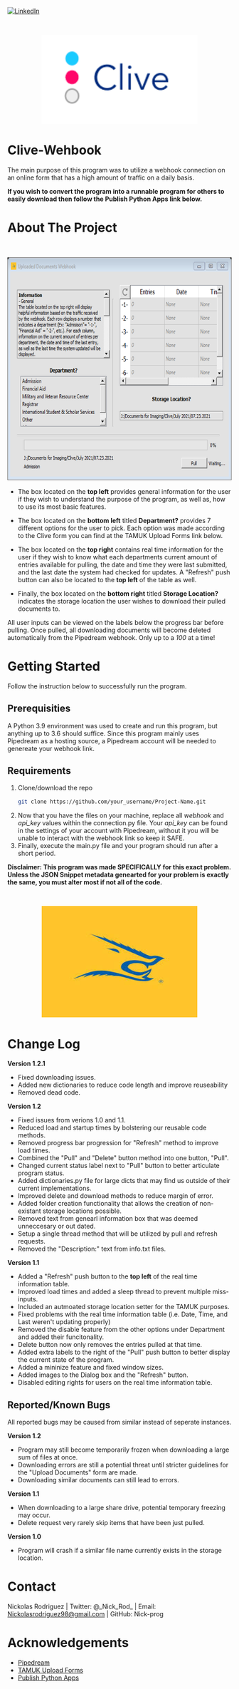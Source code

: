 [![LinkedIn][linkedin-shield]][linkedin-url]

<br />
 <p align="center">
  <a href="https://github.com/Nick-Prog/Clive-Webhook">
    <img src="images/Clive-1.png" alt="Logo" width="350" height="200">
  </a>
   </p>
</p>

# Clive-Wehbook
The main purpose of this program was to utilize a webhook connection on an online form that has a high amount of traffic on a daily basis. 

**If you wish to convert the program into a runnable program for others to easily download then follow the Publish Python Apps link below.**

# About The Project
<br />
 <p align="center">
  <a href="https://github.com/Nick-Prog/Clive-Webhook">
    <img src="images/Clive-Webhook-1.2.png" alt="Logo" width="700" height="500">
  </a>
   </p>
</p>

* The box located on the **top left** provides general information for the user if they wish to understand the purpose of the program, as well as, how to use its most basic features.

* The box located on the **bottom left** titled **Department?** provides 7 different options for the user to pick. Each option was made according to the Clive form you can find at the TAMUK Upload Forms link below.

* The box located on the **top right** contains real time information for the user if they wish to know what each departments current amount of entries available for pulling, the date and time they were last submitted, and the last date the system had checked for updates. A "Refresh" push button can also be located to the **top left** of the table as well.

* Finally, the box located on the **bottom right** titled **Storage Location?** indicates the storage location the user wishes to download their pulled documents to.

All user inputs can be viewed on the labels below the progress bar before pulling. Once pulled, all downloading documents will become deleted automatically from the Pipedream webhook. Only up to a _100_ at a time!

# Getting Started
Follow the instruction below to successfully run the program.

## Prerequisities
A Python 3.9 environment was used to create and run this program, but anything up to 3.6 should suffice. Since this program mainly uses Pipedream as a hosting source, a Pipedream account will be needed to genereate your webhook link. 

## Requirements
 1. Clone/download the repo
    ```sh
    git clone https://github.com/your_username/Project-Name.git
    ```
 2. Now that you have the files on your machine, replace all _webhook_ and _api_key_ values within the connection.py file. Your _api_key_ can be found in the settings of your     account with Pipedream, without it you will be  unable to interact with the webhook link so keep it SAFE.
 3. Finally, execute the main.py file and your program  should run after a short period.
 
 **Disclaimer: This program was made SPECIFICALLY for this exact problem. Unless the JSON Snippet metadata genearted for your problem is exactly the same, you must alter most if not all of the code.**
  
 <br />
  <p align="center">
  <a href="https://github.com/Nick-Prog/Clive-Webhook">
    <img src="images/TAMUK Logo 3.jpg" alt="Logo" width="350" height="250">
  </a>
  </p>
</p>
 
# Change Log
 **Version 1.2.1**
 * Fixed downloading issues.
 * Added new dictionaries to reduce code length and improve reuseability
 * Removed dead code.

 **Version 1.2**
 * Fixed issues from verions 1.0 and 1.1.
 * Reduced load and startup times by bolstering our reusable code methods.
 * Removed progress bar progression for "Refresh" method to improve load times.
 * Combined the "Pull" and "Delete" button method into one button, "Pull".
 * Changed current status label next to "Pull" button to better articulate program status.
 * Added dictionaries.py file for large dicts that may find us outside of their current implementations.
 * Improved delete and download methods to reduce margin of error.
 * Added folder creation functionality that allows the creation of non-existant storage locations possible.
 * Removed text from genearl information box that was deemed unneccesary or out dated.
 * Setup a single thread method that will be utilized by pull and refresh requests.
 * Removed the "Description:" text from info.txt files.
 
 **Version 1.1**
 * Added a "Refresh" push button to the **top left** of the real time information table.
 * Improved load times and added a sleep thread to prevent multiple miss-inputs.
 * Included an autmoated storage location setter for the TAMUK purposes.
 * Fixed problems with the real time information table (i.e. Date, Time, and Last weren't updating properly)
 * Removed the disable feature from the other options under Department and added their funcitonality.
 * Delete button now only removes the entries pulled at that time.
 * Added extra labels to the right of the "Pull" push button to better display the current state of the program.
 * Added a mininize feature and fixed window sizes.
 * Added images to the Dialog box and the "Refresh" button.
 * Disabled editing rights for users on the real time information table.
 
 ## Reported/Known Bugs
 All reported bugs may be caused from similar instead of seperate instances.
 
 **Version 1.2**
 * Program may still become temporarily frozen when downloading a large sum of files at once.
 * Downloading errors are still a potential threat until stricter guidelines for the "Upload Documents" form are made.
 * Downloading similar documents can still lead to errors.
 
 **Version 1.1**
 * When downloading to a large share drive, potential temporary freezing may occur.
 * Delete request very rarely skip items that have been just pulled.
 
 **Version 1.0**
 * Program will crash if a similar file name currently exists in the storage location.
  
# Contact
Nickolas Rodriguez | Twitter: @\_Nick_Rod_ | Email: Nickolasrodriguez98@gmail.com | GitHub: Nick-prog

# Acknowledgements
* [Pipedream](https://www.pipedream.com/)
* [TAMUK Upload Forms](https://www.tamuk.edu/enrollment-management/admission/future-students/ftic-transfer/uploaddocs.html)
* [Publish Python Apps](https://gist.github.com/ForgottenUmbrella/ce6ecd8983e76f6d8ef47e07240eb4ac)
 
<!--MARKDOWN LINKS & IMAGES -->
 [linkedin-shield]: https://img.shields.io/badge/-LinkedIn-black.svg?style=for-the-badge&logo=linkedin&colorB=555
 [linkedin-url]: https://linkedin.com/in/nickolas-rodriguez-392498197/
